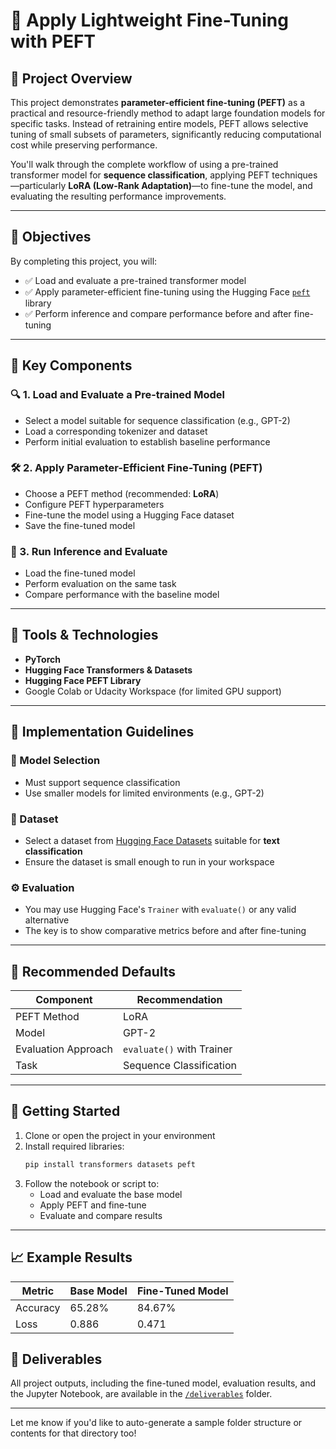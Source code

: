 # 🧠 Apply Lightweight Fine-Tuning with PEFT

## 📌 Project Overview

This project demonstrates **parameter-efficient fine-tuning (PEFT)** as a practical and resource-friendly method to adapt large foundation models for specific tasks. Instead of retraining entire models, PEFT allows selective tuning of small subsets of parameters, significantly reducing computational cost while preserving performance.

You'll walk through the complete workflow of using a pre-trained transformer model for **sequence classification**, applying PEFT techniques—particularly **LoRA (Low-Rank Adaptation)**—to fine-tune the model, and evaluating the resulting performance improvements.

---

## 🎯 Objectives

By completing this project, you will:

- ✅ Load and evaluate a pre-trained transformer model
- ✅ Apply parameter-efficient fine-tuning using the Hugging Face [`peft`](https://github.com/huggingface/peft) library
- ✅ Perform inference and compare performance before and after fine-tuning

---

## 🧪 Key Components

### 🔍 1. Load and Evaluate a Pre-trained Model
- Select a model suitable for sequence classification (e.g., GPT-2)
- Load a corresponding tokenizer and dataset
- Perform initial evaluation to establish baseline performance

### 🛠️ 2. Apply Parameter-Efficient Fine-Tuning (PEFT)
- Choose a PEFT method (recommended: **LoRA**)
- Configure PEFT hyperparameters
- Fine-tune the model using a Hugging Face dataset
- Save the fine-tuned model

### 🧾 3. Run Inference and Evaluate
- Load the fine-tuned model
- Perform evaluation on the same task
- Compare performance with the baseline model

---

## 🧰 Tools & Technologies

- **PyTorch**
- **Hugging Face Transformers & Datasets**
- **Hugging Face PEFT Library**
- Google Colab or Udacity Workspace (for limited GPU support)

---

## 🧩 Implementation Guidelines

### 🧠 Model Selection
- Must support sequence classification
- Use smaller models for limited environments (e.g., GPT-2)

### 🧪 Dataset
- Select a dataset from [Hugging Face Datasets](https://huggingface.co/datasets) suitable for **text classification**
- Ensure the dataset is small enough to run in your workspace

### ⚙️ Evaluation
- You may use Hugging Face's `Trainer` with `evaluate()` or any valid alternative
- The key is to show comparative metrics before and after fine-tuning

---

## 📘 Recommended Defaults

| Component            | Recommendation          |
|---------------------|--------------------------|
| PEFT Method          | LoRA                     |
| Model                | GPT-2                    |
| Evaluation Approach  | `evaluate()` with Trainer |
| Task                 | Sequence Classification  |

---

## 🚀 Getting Started

1. Clone or open the project in your environment
2. Install required libraries:
   ```bash
   pip install transformers datasets peft
   ```
3. Follow the notebook or script to:
   - Load and evaluate the base model
   - Apply PEFT and fine-tune
   - Evaluate and compare results

---

## 📈 Example Results

| Metric           | Base Model | Fine-Tuned Model |
|------------------|------------|------------------|
| Accuracy          | 65.28%     | 84.67%           |
| Loss              |0.886      | 0.471             |


## 📂 Deliverables

All project outputs, including the fine-tuned model, evaluation results, and the Jupyter Notebook, are available in the [`/deliverables`](./deliverables) folder.

--- 

Let me know if you'd like to auto-generate a sample folder structure or contents for that directory too!